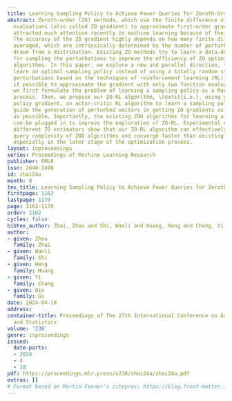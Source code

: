 ```yaml
---
title: Learning Sampling Policy to Achieve Fewer Queries for Zeroth-Order Optimization
abstract: Zeroth-order (ZO) methods, which use the finite difference of two function
  evaluations (also called ZO gradient) to approximate first-order gradient, have
  attracted much attention recently in machine learning because of their broad applications.
  The accuracy of the ZO gradient highly depends on how many finite differences are
  averaged, which are intrinsically determined by the number of perturbations randomly
  drawn from a distribution. Existing ZO methods try to learn a data-driven distribution
  for sampling the perturbations to improve the efficiency of ZO optimization (ZOO)
  algorithms. In this paper, we explore a new and parallel direction, \textit{i.e.},
  learn an optimal sampling policy instead of using a totally random strategy to generate
  perturbations based on the techniques of reinforcement learning (RL), which makes
  it possible to approximate the gradient with only two function evaluations. Specifically,
  we first formulate the problem of learning a sampling policy as a Markov decision
  process. Then, we propose our ZO-RL algorithm, \textit{i.e.}, using deep deterministic
  policy gradient, an actor-critic RL algorithm to learn a sampling policy that can
  guide the generation of perturbed vectors in getting ZO gradients as accurately
  as possible. Importantly, the existing ZOO algorithms for learning a distribution
  can be plugged in to improve the exploration of ZO-RL. Experimental results with
  different ZO estimators show that our ZO-RL algorithm can effectively reduce the
  query complexity of ZOO algorithms and converge faster than existing ZOO algorithms,
  especially in the later stage of the optimization process.
layout: inproceedings
series: Proceedings of Machine Learning Research
publisher: PMLR
issn: 2640-3498
id: zhai24a
month: 0
tex_title: Learning Sampling Policy to Achieve Fewer Queries for Zeroth-Order Optimization
firstpage: 1162
lastpage: 1170
page: 1162-1170
order: 1162
cycles: false
bibtex_author: Zhai, Zhou and Shi, Wanli and Huang, Heng and Chang, Yi and Gu, Bin
author:
- given: Zhou
  family: Zhai
- given: Wanli
  family: Shi
- given: Heng
  family: Huang
- given: Yi
  family: Chang
- given: Bin
  family: Gu
date: 2024-04-18
address:
container-title: Proceedings of The 27th International Conference on Artificial Intelligence
  and Statistics
volume: '238'
genre: inproceedings
issued:
  date-parts:
  - 2024
  - 4
  - 18
pdf: https://proceedings.mlr.press/v238/zhai24a/zhai24a.pdf
extras: []
# Format based on Martin Fenner's citeproc: https://blog.front-matter.io/posts/citeproc-yaml-for-bibliographies/
---
```

